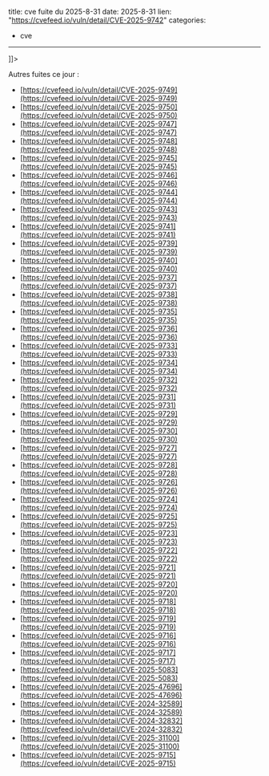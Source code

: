  
title: cve fuite du 2025-8-31
date: 2025-8-31
lien: "https://cvefeed.io/vuln/detail/CVE-2025-9742"
categories:
  - cve
---

]]>


Autres fuites ce jour :
- [https://cvefeed.io/vuln/detail/CVE-2025-9749](https://cvefeed.io/vuln/detail/CVE-2025-9749)
- [https://cvefeed.io/vuln/detail/CVE-2025-9750](https://cvefeed.io/vuln/detail/CVE-2025-9750)
- [https://cvefeed.io/vuln/detail/CVE-2025-9747](https://cvefeed.io/vuln/detail/CVE-2025-9747)
- [https://cvefeed.io/vuln/detail/CVE-2025-9748](https://cvefeed.io/vuln/detail/CVE-2025-9748)
- [https://cvefeed.io/vuln/detail/CVE-2025-9745](https://cvefeed.io/vuln/detail/CVE-2025-9745)
- [https://cvefeed.io/vuln/detail/CVE-2025-9746](https://cvefeed.io/vuln/detail/CVE-2025-9746)
- [https://cvefeed.io/vuln/detail/CVE-2025-9744](https://cvefeed.io/vuln/detail/CVE-2025-9744)
- [https://cvefeed.io/vuln/detail/CVE-2025-9743](https://cvefeed.io/vuln/detail/CVE-2025-9743)
- [https://cvefeed.io/vuln/detail/CVE-2025-9741](https://cvefeed.io/vuln/detail/CVE-2025-9741)
- [https://cvefeed.io/vuln/detail/CVE-2025-9739](https://cvefeed.io/vuln/detail/CVE-2025-9739)
- [https://cvefeed.io/vuln/detail/CVE-2025-9740](https://cvefeed.io/vuln/detail/CVE-2025-9740)
- [https://cvefeed.io/vuln/detail/CVE-2025-9737](https://cvefeed.io/vuln/detail/CVE-2025-9737)
- [https://cvefeed.io/vuln/detail/CVE-2025-9738](https://cvefeed.io/vuln/detail/CVE-2025-9738)
- [https://cvefeed.io/vuln/detail/CVE-2025-9735](https://cvefeed.io/vuln/detail/CVE-2025-9735)
- [https://cvefeed.io/vuln/detail/CVE-2025-9736](https://cvefeed.io/vuln/detail/CVE-2025-9736)
- [https://cvefeed.io/vuln/detail/CVE-2025-9733](https://cvefeed.io/vuln/detail/CVE-2025-9733)
- [https://cvefeed.io/vuln/detail/CVE-2025-9734](https://cvefeed.io/vuln/detail/CVE-2025-9734)
- [https://cvefeed.io/vuln/detail/CVE-2025-9732](https://cvefeed.io/vuln/detail/CVE-2025-9732)
- [https://cvefeed.io/vuln/detail/CVE-2025-9731](https://cvefeed.io/vuln/detail/CVE-2025-9731)
- [https://cvefeed.io/vuln/detail/CVE-2025-9729](https://cvefeed.io/vuln/detail/CVE-2025-9729)
- [https://cvefeed.io/vuln/detail/CVE-2025-9730](https://cvefeed.io/vuln/detail/CVE-2025-9730)
- [https://cvefeed.io/vuln/detail/CVE-2025-9727](https://cvefeed.io/vuln/detail/CVE-2025-9727)
- [https://cvefeed.io/vuln/detail/CVE-2025-9728](https://cvefeed.io/vuln/detail/CVE-2025-9728)
- [https://cvefeed.io/vuln/detail/CVE-2025-9726](https://cvefeed.io/vuln/detail/CVE-2025-9726)
- [https://cvefeed.io/vuln/detail/CVE-2025-9724](https://cvefeed.io/vuln/detail/CVE-2025-9724)
- [https://cvefeed.io/vuln/detail/CVE-2025-9725](https://cvefeed.io/vuln/detail/CVE-2025-9725)
- [https://cvefeed.io/vuln/detail/CVE-2025-9723](https://cvefeed.io/vuln/detail/CVE-2025-9723)
- [https://cvefeed.io/vuln/detail/CVE-2025-9722](https://cvefeed.io/vuln/detail/CVE-2025-9722)
- [https://cvefeed.io/vuln/detail/CVE-2025-9721](https://cvefeed.io/vuln/detail/CVE-2025-9721)
- [https://cvefeed.io/vuln/detail/CVE-2025-9720](https://cvefeed.io/vuln/detail/CVE-2025-9720)
- [https://cvefeed.io/vuln/detail/CVE-2025-9718](https://cvefeed.io/vuln/detail/CVE-2025-9718)
- [https://cvefeed.io/vuln/detail/CVE-2025-9719](https://cvefeed.io/vuln/detail/CVE-2025-9719)
- [https://cvefeed.io/vuln/detail/CVE-2025-9716](https://cvefeed.io/vuln/detail/CVE-2025-9716)
- [https://cvefeed.io/vuln/detail/CVE-2025-9717](https://cvefeed.io/vuln/detail/CVE-2025-9717)
- [https://cvefeed.io/vuln/detail/CVE-2025-5083](https://cvefeed.io/vuln/detail/CVE-2025-5083)
- [https://cvefeed.io/vuln/detail/CVE-2025-47696](https://cvefeed.io/vuln/detail/CVE-2025-47696)
- [https://cvefeed.io/vuln/detail/CVE-2024-32589](https://cvefeed.io/vuln/detail/CVE-2024-32589)
- [https://cvefeed.io/vuln/detail/CVE-2024-32832](https://cvefeed.io/vuln/detail/CVE-2024-32832)
- [https://cvefeed.io/vuln/detail/CVE-2025-31100](https://cvefeed.io/vuln/detail/CVE-2025-31100)
- [https://cvefeed.io/vuln/detail/CVE-2025-9715](https://cvefeed.io/vuln/detail/CVE-2025-9715)
